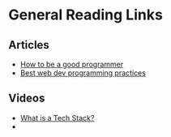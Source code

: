 # General Reading Links

## Articles
- [How to be a good programmer](https://newrelic.com/blog/nerd-life/8-ways-become-a-better-coder)
- [Best web dev programming practices](https://dev.to/ashok83/9-web-development-best-practices-for-2021-31o1)
## Videos
- [What is a Tech Stack?](https://www.youtube.com/watch?v=Sxxw3qtb3_g)
- 
